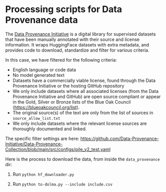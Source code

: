 # Processing scripts for Data Provenance data

The [Data Provenance Initiative](https://www.dataprovenance.org) is a digital library for supervised datasets that have been manually annotated with their source and license information. It wraps HuggingFace datasets with extra metadata, and provides code to download, standardize and filter for various criteria.

In this case, we have filtered for the following criteria:
* English language or code data
* No model generated text
* Datasets have a commercially viable license, found through the Data Provenance Initiative or the hosting GitHub repository
* We only include datasets where all associated licenses (from the Data Provenance Initiative and GitHub) are open source compliant or appear in the Gold, Silver or Bronze lists of the Blue Oak Council (https://blueoakcouncil.org/list).
* The original source(s) of the text are only from the list of sources in `source_allow_list.txt`
* We only include datasets where the relevant license sources are thoroughly documented and linked.

The specific filter settings are here: https://github.com/Data-Provenance-Initiative/Data-Provenance-Collection/blob/main/src/configs/pile_v2_test.yaml


Here is the process to download the data, from inside the `data_provenance` dir:

1. Run `python hf_downloader.py`

2. Run `python to-dolma.py --include include.csv`
